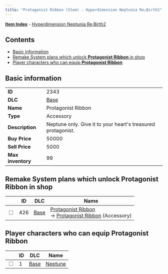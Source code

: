 ```yaml
---
title: "Protagonist Ribbon (Item) - Hyperdimension Neptunia Re;Birth2"
---
```


[**Item Index**](/neptunia/rb2/item/index.html) - [Hyperdimension Neptunia Re;Birth2](/neptunia/rb2)

## Contents

- [Basic information](#basic-information)
- [Remake System plans which unlock **Protagonist Ribbon** in shop](#remake-system-plans-which-unlock-protagonist-ribbon-in-shop)
- [Player characters who can equip **Protagonist Ribbon**](#player-characters-who-can-equip-protagonist-ribbon)

## Basic information

|   |   |
| -- | -- |
| **ID** | 2343 |
| **DLC** | [Base](/neptunia/rb2/dlc/0-base.html) |
| **Name** | Protagonist Ribbon |
| **Type** | Accessory |
| **Description** | Neptune only. Give it to your heart's treasured protagonist. |
| **Buy Price** | 50000 |
| **Sell Price** | 5000 |
| **Max inventory** | 99 |

## Remake System plans which unlock **Protagonist Ribbon** in shop

|    | ID | DLC | Name |
| -- | -- | --- | ---- |
| <input type="checkbox" id="rb2-remake-0-426" class="trackbox" /> | 426 | [Base](/neptunia/rb2/dlc/0-base.html) | [Protagonist Ribbon](/neptunia/rb2/remake/0-426-protagonist-ribbon.html)<br />→ [Protagonist Ribbon](/neptunia/rb2/item/0-2343-protagonist-ribbon.html) (Accessory) |

## Player characters who can equip **Protagonist Ribbon**

|    | ID | DLC | Name |
| -- | -- | --- | ---- |
| <input type="checkbox" id="rb2-player-0-1" class="trackbox" /> | 1 | [Base](/neptunia/rb2/dlc/0-base.html) | [Neptune](/neptunia/rb2/player/0-1-neptune.html) |